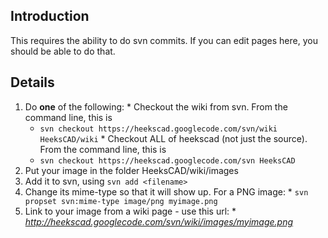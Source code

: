 ## Introduction ##

This requires the ability to do svn commits. If you can edit pages here, you should be able to do that.


## Details ##

  1. Do **one** of the following:
    * Checkout the wiki from svn. From the command line, this is
      * `svn checkout https://heekscad.googlecode.com/svn/wiki HeeksCAD/wiki`
    * Checkout ALL of heekscad (not just the source). From the command line, this is
      * `svn checkout https://heekscad.googlecode.com/svn HeeksCAD`
  1. Put your image in the folder HeeksCAD/wiki/images
  1. Add it to svn, using `svn add <filename>`
  1. Change its mime-type so that it will show up. For a PNG image:
    * `svn propset svn:mime-type image/png myimage.png`
  1. Link to your image from a wiki page - use this url:
    * _http://heekscad.googlecode.com/svn/wiki/images/myimage.png_

